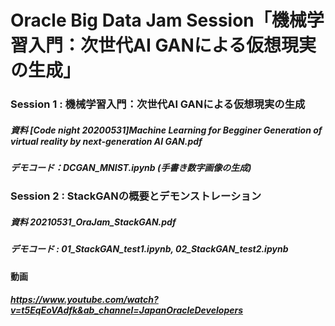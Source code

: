 # Oracle Big Data Jam Session「機械学習入門：次世代AI GANによる仮想現実の生成」

### Session 1 : 機械学習入門：次世代AI GANによる仮想現実の生成
##### 資料 [Code night 20200531]Machine Learning for Begginer Generation of virtual reality by next-generation AI GAN.pdf
##### デモコード：DCGAN_MNIST.ipynb (手書き数字画像の生成)
### Session 2 : StackGANの概要とデモンストレーション
##### 資料 20210531_OraJam_StackGAN.pdf
##### デモコード : 01_StackGAN_test1.ipynb, 02_StackGAN_test2.ipynb

#### 動画
##### https://www.youtube.com/watch?v=t5EqEoVAdfk&ab_channel=JapanOracleDevelopers
